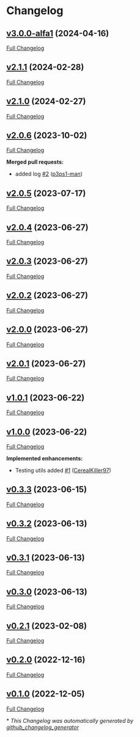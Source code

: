 # Changelog

## [v3.0.0-alfa1](https://github.com/nano-interactive/go-amqp/releases/tag/v3.0.0-alfa1) (2024-04-16)

[Full Changelog](https://github.com/nano-interactive/go-amqp/compare/v2.1.1...v3.0.0-alfa1)

## [v2.1.1](https://github.com/nano-interactive/go-amqp/releases/tag/v3.0.0-alfa1) (2024-02-28)

[Full Changelog](https://github.com/nano-interactive/go-amqp/compare/v2.1.0...v2.1.1)

## [v2.1.0](https://github.com/nano-interactive/go-amqp/releases/tag/v3.0.0-alfa1) (2024-02-27)

[Full Changelog](https://github.com/nano-interactive/go-amqp/compare/v2.0.6...v2.1.0)

## [v2.0.6](https://github.com/nano-interactive/go-amqp/releases/tag/v3.0.0-alfa1) (2023-10-02)

[Full Changelog](https://github.com/nano-interactive/go-amqp/compare/v2.0.5...v2.0.6)

**Merged pull requests:**

- added log [\#2](https://github.com/nano-interactive/go-amqp/pull/2) ([p3ps1-man](https://github.com/p3ps1-man))

## [v2.0.5](https://github.com/nano-interactive/go-amqp/releases/tag/v3.0.0-alfa1) (2023-07-17)

[Full Changelog](https://github.com/nano-interactive/go-amqp/compare/v2.0.4...v2.0.5)

## [v2.0.4](https://github.com/nano-interactive/go-amqp/releases/tag/v3.0.0-alfa1) (2023-06-27)

[Full Changelog](https://github.com/nano-interactive/go-amqp/compare/v2.0.3...v2.0.4)

## [v2.0.3](https://github.com/nano-interactive/go-amqp/releases/tag/v3.0.0-alfa1) (2023-06-27)

[Full Changelog](https://github.com/nano-interactive/go-amqp/compare/v2.0.2...v2.0.3)

## [v2.0.2](https://github.com/nano-interactive/go-amqp/releases/tag/v3.0.0-alfa1) (2023-06-27)

[Full Changelog](https://github.com/nano-interactive/go-amqp/compare/v2.0.0...v2.0.2)

## [v2.0.0](https://github.com/nano-interactive/go-amqp/releases/tag/v3.0.0-alfa1) (2023-06-27)

[Full Changelog](https://github.com/nano-interactive/go-amqp/compare/v2.0.1...v2.0.0)

## [v2.0.1](https://github.com/nano-interactive/go-amqp/releases/tag/v3.0.0-alfa1) (2023-06-27)

[Full Changelog](https://github.com/nano-interactive/go-amqp/compare/v1.0.1...v2.0.1)

## [v1.0.1](https://github.com/nano-interactive/go-amqp/releases/tag/v3.0.0-alfa1) (2023-06-22)

[Full Changelog](https://github.com/nano-interactive/go-amqp/compare/v1.0.0...v1.0.1)

## [v1.0.0](https://github.com/nano-interactive/go-amqp/releases/tag/v3.0.0-alfa1) (2023-06-22)

[Full Changelog](https://github.com/nano-interactive/go-amqp/compare/v0.3.3...v1.0.0)

**Implemented enhancements:**

- Testing utils added [\#1](https://github.com/nano-interactive/go-amqp/pull/1) ([CerealKiller97](https://github.com/CerealKiller97))

## [v0.3.3](https://github.com/nano-interactive/go-amqp/releases/tag/v3.0.0-alfa1) (2023-06-15)

[Full Changelog](https://github.com/nano-interactive/go-amqp/compare/v0.3.2...v0.3.3)

## [v0.3.2](https://github.com/nano-interactive/go-amqp/releases/tag/v3.0.0-alfa1) (2023-06-13)

[Full Changelog](https://github.com/nano-interactive/go-amqp/compare/v0.3.1...v0.3.2)

## [v0.3.1](https://github.com/nano-interactive/go-amqp/releases/tag/v3.0.0-alfa1) (2023-06-13)

[Full Changelog](https://github.com/nano-interactive/go-amqp/compare/v0.3.0...v0.3.1)

## [v0.3.0](https://github.com/nano-interactive/go-amqp/releases/tag/v3.0.0-alfa1) (2023-06-13)

[Full Changelog](https://github.com/nano-interactive/go-amqp/compare/v0.2.1...v0.3.0)

## [v0.2.1](https://github.com/nano-interactive/go-amqp/releases/tag/v3.0.0-alfa1) (2023-02-08)

[Full Changelog](https://github.com/nano-interactive/go-amqp/compare/v0.2.0...v0.2.1)

## [v0.2.0](https://github.com/nano-interactive/go-amqp/releases/tag/v3.0.0-alfa1) (2022-12-16)

[Full Changelog](https://github.com/nano-interactive/go-amqp/compare/v0.1.0...v0.2.0)

## [v0.1.0](https://github.com/nano-interactive/go-amqp/releases/tag/v3.0.0-alfa1) (2022-12-05)

[Full Changelog](https://github.com/nano-interactive/go-amqp/compare/7094ec2611d2517bddc288710900eeb41a45c8e8...v0.1.0)



\* *This Changelog was automatically generated by [github_changelog_generator](https://github.com/github-changelog-generator/github-changelog-generator)*

